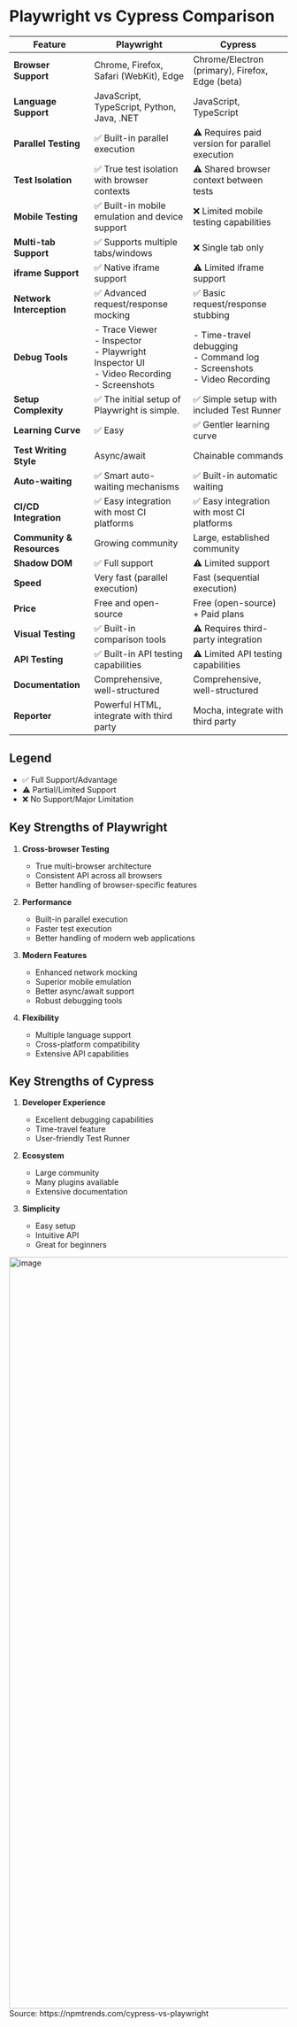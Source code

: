 
# Playwright vs Cypress Comparison

| Feature | Playwright | Cypress |
|---------|------------|---------|
| **Browser Support** | Chrome, Firefox, Safari (WebKit), Edge | Chrome/Electron (primary), Firefox, Edge (beta) |
| **Language Support** | JavaScript, TypeScript, Python, Java, .NET | JavaScript, TypeScript |
| **Parallel Testing** | ✅ Built-in parallel execution | ⚠️ Requires paid version for parallel execution |
| **Test Isolation** | ✅ True test isolation with browser contexts | ⚠️ Shared browser context between tests |
| **Mobile Testing** | ✅ Built-in mobile emulation and device support | ❌ Limited mobile testing capabilities |
| **Multi-tab Support** | ✅ Supports multiple tabs/windows | ❌ Single tab only |
| **iframe Support** | ✅ Native iframe support | ⚠️ Limited iframe support |
| **Network Interception** | ✅ Advanced request/response mocking | ✅ Basic request/response stubbing |
| **Debug Tools** | - Trace Viewer<br>- Inspector<br>- Playwright Inspector UI<br>- Video Recording<br>- Screenshots | - Time-travel debugging<br>- Command log<br>- Screenshots<br>- Video Recording |
| **Setup Complexity** | ✅ The initial setup of Playwright is simple. | ✅ Simple setup with included Test Runner |
| **Learning Curve** | ✅ Easy | ✅ Gentler learning curve |
| **Test Writing Style** | Async/await | Chainable commands |
| **Auto-waiting** | ✅ Smart auto-waiting mechanisms | ✅ Built-in automatic waiting |
| **CI/CD Integration** | ✅ Easy integration with most CI platforms | ✅ Easy integration with most CI platforms |
| **Community & Resources** | Growing community | Large, established community |
| **Shadow DOM** | ✅ Full support | ⚠️ Limited support |
| **Speed** | Very fast (parallel execution) | Fast (sequential execution) |
| **Price** | Free and open-source | Free (open-source) + Paid plans |
| **Visual Testing** | ✅ Built-in comparison tools | ⚠️ Requires third-party integration |
| **API Testing** | ✅ Built-in API testing capabilities | ⚠️ Limited API testing capabilities |
| **Documentation** | Comprehensive, well-structured | Comprehensive, well-structured |
| **Reporter** | Powerful HTML, integrate with third party | Mocha, integrate with third party |

## Legend
- ✅ Full Support/Advantage
- ⚠️ Partial/Limited Support
- ❌ No Support/Major Limitation

## Key Strengths of Playwright

1. **Cross-browser Testing**
   - True multi-browser architecture
   - Consistent API across all browsers
   - Better handling of browser-specific features

2. **Performance**
   - Built-in parallel execution
   - Faster test execution
   - Better handling of modern web applications

3. **Modern Features**
   - Enhanced network mocking
   - Superior mobile emulation
   - Better async/await support
   - Robust debugging tools

4. **Flexibility**
   - Multiple language support
   - Cross-platform compatibility
   - Extensive API capabilities

## Key Strengths of Cypress

1. **Developer Experience**
   - Excellent debugging capabilities
   - Time-travel feature
   - User-friendly Test Runner

2. **Ecosystem**
   - Large community
   - Many plugins available
   - Extensive documentation

3. **Simplicity**
   - Easy setup
   - Intuitive API
   - Great for beginners
  
 
<img width="1358" alt="image" src="https://github.com/user-attachments/assets/65b2a849-6af1-45df-88fe-e060199205ef" />
Source: https://npmtrends.com/cypress-vs-playwright


